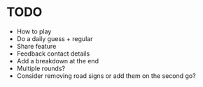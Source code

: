 # TODO
- How to play
- Do a daily guess + regular
- Share feature
- Feedback contact details
- Add a breakdown at the end
- Multiple rounds?
- Consider removing road signs or add them on the second go?
